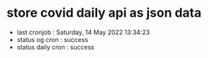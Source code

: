# store covid daily api as json data

- last cronjob : Saturday, 14 May 2022 13:34:23
- status og cron : success
- status daily cron : success
      
      